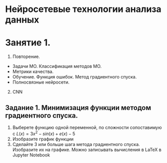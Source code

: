 # Нейросетевые технологии анализа данных
# Занятие 1.
1. Повторение.
  - Задачи МО. Классификация методов МО.
  - Метрики качества.
  - Обучение. Функция ошибок. Метод градиентного спуска.
  - Полносвязные нейросети.
2. CNN

## Задание 1. Минимизация функции методом градиентного спуска.
1. Выберете функцию одной переменной, по сложности сопоставимую с $L(x) = 3 x ^ 2 - sin(x) + e(x) - 5$
2. Изобразите график функции
3. Сделайте 3 или больше шага метода градиентного спуска. Изобразите их на графике.
Можно записывать вычисления в LaTeX в Jupyter Notebook

